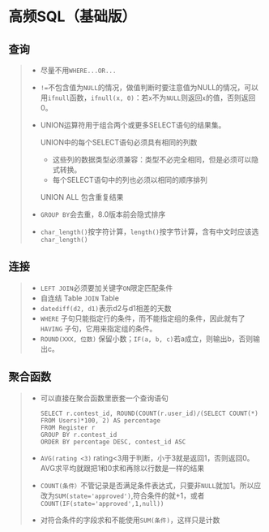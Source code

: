 # 高频SQL（基础版）

## 查询

> - 尽量不用`WHERE...OR...`
>
> - `!=`不包含值为`NULL`的情况，做值判断时要注意值为NULL的情况，可以用`ifnull`函数，`ifnull(x, 0)`：若`x`不为`NULL`则返回`x`的值，否则返回0。
>
> - UNION运算符用于组合两个或更多SELECT语句的结果集。
>
>   UNION中的每个SELECT语句必须具有相同的列数
>
>   - 这些列的数据类型必须兼容：类型不必完全相同，但是必须可以隐式转换。
>   - 每个SELECT语句中的列也必须以相同的顺序排列
>
>   UNION ALL 包含重复结果
>
> - `GROUP BY`会去重，8.0版本前会隐式排序
>
> - `char_length()`按字符计算，`length()`按字节计算，含有中文时应该选`char_length()`



## 连接

> - `LEFT JOIN`必须要加关键字`ON`限定匹配条件
> - 自连结  Table `JOIN` Table
> - `datediff(d2, d1)`表示d2与d1相差的天数
> - `WHERE` 子句只能指定行的条件，而不能指定组的条件，因此就有了 `HAVING` 子句，它用来指定组的条件。
> - `ROUND(XXX, 位数)` 保留小数；`IF(a, b, c)`若a成立，则输出b，否则输出c。



## 聚合函数

> - 可以直接在聚合函数里嵌套一个查询语句
>
>   ```mysql
>   SELECT r.contest_id, ROUND(COUNT(r.user_id)/(SELECT COUNT(*) FROM Users)*100, 2) AS percentage
>   FROM Register r
>   GROUP BY r.contest_id
>   ORDER BY percentage DESC, contest_id ASC
>   ```
> - `AVG(rating <3)` rating<3用于判断，小于3就是返回1，否则返回0。AVG求平均就跟把1和0求和再除以行数是一样的结果
> - `COUNT(条件）`不管记录是否满足条件表达式，只要非`NULL`就加1。所以应改为`SUM(state='approved')`,符合条件的就+1，或者`COUNT(IF(state='approved',1,null))`
> - 对符合条件的字段求和不能使用`SUM(条件)`，这样只是计数















